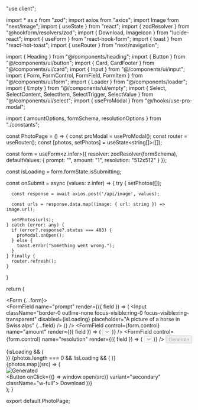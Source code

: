 "use client";

import * as z from "zod";
import axios from "axios";
import Image from "next/image";
import { useState } from "react";
import { zodResolver } from "@hookform/resolvers/zod";
import { Download, ImageIcon } from "lucide-react";
import { useForm } from "react-hook-form";
import { toast } from "react-hot-toast";
import { useRouter } from "next/navigation";

import { Heading } from "@/components/heading";
import { Button } from "@/components/ui/button";
import { Card, CardFooter } from "@/components/ui/card";
import { Input } from "@/components/ui/input";
import { Form, FormControl, FormField, FormItem } from "@/components/ui/form";
import { Loader } from "@/components/loader";
import { Empty } from "@/components/ui/empty";
import { Select, SelectContent, SelectItem, SelectTrigger, SelectValue } from "@/components/ui/select";
import { useProModal } from "@/hooks/use-pro-modal";

import { amountOptions, formSchema, resolutionOptions } from "./constants";

const PhotoPage = () => {
  const proModal = useProModal();
  const router = useRouter();
  const [photos, setPhotos] = useState<string[]>([]);

  const form = useForm<z.infer<typeof formSchema>>({
    resolver: zodResolver(formSchema),
    defaultValues: {
      prompt: "",
      amount: "1",
      resolution: "512x512"
    }
  });

  const isLoading = form.formState.isSubmitting;

  const onSubmit = async (values: z.infer<typeof formSchema>) => {
    try {
      setPhotos([]);

      const response = await axios.post('/api/image', values);

      const urls = response.data.map((image: { url: string }) => image.url);

      setPhotos(urls);
    } catch (error: any) {
      if (error?.response?.status === 403) {
        proModal.onOpen();
      } else {
        toast.error("Something went wrong.");
      }
    } finally {
      router.refresh();
    }
  }

  return ( 
    <div>
      <Heading
        title="Image Generation"
        description="Turn your prompt into an image."
        icon={ImageIcon}
        iconColor="text-pink-700"
        bgColor="bg-pink-700/10"
      />
      <div className="px-4 lg:px-8">
        <Form {...form}>
          <form 
            onSubmit={form.handleSubmit(onSubmit)} 
            className="
              rounded-lg 
              border 
              w-full 
              p-4 
              px-3 
              md:px-6 
              focus-within:shadow-sm
              grid
              grid-cols-12
              gap-2
            "
          >
            <FormField
              name="prompt"
              render={({ field }) => (
                <FormItem className="col-span-12 lg:col-span-6">
                  <FormControl className="m-0 p-0">
                    <Input
                      className="border-0 outline-none focus-visible:ring-0 focus-visible:ring-transparent"
                      disabled={isLoading} 
                      placeholder="A picture of a horse in Swiss alps" 
                      {...field}
                    />
                  </FormControl>
                </FormItem>
              )}
            />
            <FormField
              control={form.control}
              name="amount"
              render={({ field }) => (
                <FormItem className="col-span-12 lg:col-span-2">
                  <Select 
                    disabled={isLoading} 
                    onValueChange={field.onChange} 
                    value={field.value} 
                    defaultValue={field.value}
                  >
                    <FormControl>
                      <SelectTrigger>
                        <SelectValue defaultValue={field.value} />
                      </SelectTrigger>
                    </FormControl>
                    <SelectContent>
                      {amountOptions.map((option) => (
                        <SelectItem 
                          key={option.value} 
                          value={option.value}
                        >
                          {option.label}
                        </SelectItem>
                      ))}
                    </SelectContent>
                  </Select>
                </FormItem>
              )}
            />
            <FormField
              control={form.control}
              name="resolution"
              render={({ field }) => (
                <FormItem className="col-span-12 lg:col-span-2">
                  <Select 
                    disabled={isLoading} 
                    onValueChange={field.onChange} 
                    value={field.value} 
                    defaultValue={field.value}
                  >
                    <FormControl>
                      <SelectTrigger>
                        <SelectValue defaultValue={field.value} />
                      </SelectTrigger>
                    </FormControl>
                    <SelectContent>
                      {resolutionOptions.map((option) => (
                        <SelectItem 
                          key={option.value} 
                          value={option.value}
                        >
                          {option.label}
                        </SelectItem>
                      ))}
                    </SelectContent>
                  </Select>
                </FormItem>
              )}
            />
            <Button className="col-span-12 lg:col-span-2 w-full" type="submit" disabled={isLoading} size="icon">
              Generate
            </Button>
          </form>
        </Form>
        {isLoading && (
          <div className="p-20">
            <Loader />
          </div>
        )}
        {photos.length === 0 && !isLoading && (
          <Empty label="No images generated." />
        )}
        <div className="grid grid-cols-1 md:grid-cols-2 lg:grid-cols-3 xl:grid-cols-4 gap-4 mt-8">
          {photos.map((src) => (
            <Card key={src} className="rounded-lg overflow-hidden">
              <div className="relative aspect-square">
                <Image
                  fill
                  alt="Generated"
                  src={src}
                />
              </div>
              <CardFooter className="p-2">
                <Button onClick={() => window.open(src)} variant="secondary" className="w-full">
                  <Download className="h-4 w-4 mr-2" />
                  Download
                </Button>
              </CardFooter>
            </Card>
          ))}
        </div>
      </div>
    </div>
   );
}
 
export default PhotoPage;